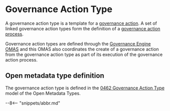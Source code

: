 <!-- SPDX-License-Identifier: CC-BY-4.0 -->
<!-- Copyright Contributors to the ODPi Egeria project. -->


# Governance Action Type

A governance action type is a template for a [governance action](/egeria-docs/concepts/governance-action).
A set of linked governance action types form the definition of a
[governance action process](/egeria-docs/concepts/governance-action-process).

Governance action types are defined through the [Governance Engine OMAS](/egeria-docs/services/omas/governance-engine/overview)
and this OMAS also coordinates the create of a governance action
from the governance action type as part of its execution of the
governance action process.

## Open metadata type definition

The governance action type is defined in the
[0462 Governance Action Type](/egeria-docs/types/0462-Governance-Action-Types)
model of the Open Metadata Types.


--8<-- "snippets/abbr.md"
